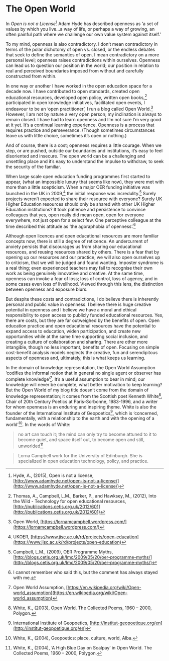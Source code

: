 
# The Open World

In _Open is not a License_[^1] Adam Hyde has described openness as ‘a set of values by which you live…a way of life, or perhaps a way of growing, an often painful path where we challenge our own value system against itself.’

To my mind, openness is also contradictory. I don’t mean contradictory in terms of the polar dichotomy of open vs. closed, or the endless debates that seek to define the semantics of open. I mean contradictory on a more personal level; openness raises contradictions within ourselves. Openness can lead us to question our position in the world; our position in relation to real and perceived boundaries imposed from without and carefully constructed from within.

In one way or another I have worked in the open education space for a decade now. I have contributed to open standards, created open educational resources, developed open policy, written open books,[^2] participated in open knowledge initiatives, facilitated open events, I endeavour to be an ‘open practitioner’, I run a blog called Open World.[^3] However, I am not by nature a very open person; my inclination is always to remain closed. I have had to learn openness and I’m not sure I’m very good at it yet. It’s a continual learning experience. Openness is a process that requires practice and perseverance. (Though sometimes circumstances leave us with little choice, sometimes it’s open or nothing.)

And of course, there is a cost; openness requires a little courage. When we step, or are pushed, outside our boundaries and institutions, it’s easy to feel disoriented and insecure. The open world can be a challenging and unsettling place and it’s easy to understand the impulse to withdraw, to seek the security of the familiar.

When large scale open education funding programmes first started to appear, (what an impossible luxury that seems like now), they were met with more than a little scepticism. When a major OER funding initiative was launched in the UK in 2009,[^4] the initial response was incredulity.[^5] Surely projects weren’t expected to share their resource with everyone? Surely UK Higher Education resources should only be shared with other UK Higher Education institutions? It took patience and persistence to convince colleagues that yes, open really did mean open, open for everyone everywhere, not just open for a select few. One perceptive colleague at the time described this attitude as ‘the agoraphobia of openness’.[^6]

Although open licences and open educational resources are more familiar concepts now, there is still a degree of reticence. An undercurrent of anxiety persists that discourages us from sharing our educational resources, and reusing resources shared by others. There is a fear that by opening up our resources and our practice, we will also open ourselves up to criticism, that we will be judged and found wanting. Imposter syndrome is a real thing; even experienced teachers may fail to recognise their own work as being genuinely innovative and creative. At the same time, openness can invoke a fear of loss; loss of control, loss of agency, and in some cases even loss of livelihood. Viewed through this lens, the distinction between openness and exposure blurs.

But despite these costs and contradictions, I do believe there is inherently personal and public value in openness. I believe there is huge creative potential in openness and I believe we have a moral and ethical responsibility to open access to publicly funded educational resources. Yes, there are costs, but they are far outweighed by the benefits of open. Open education practice and open educational resources have the potential to expand access to education, widen participation, and create new opportunities while at the same time supporting social inclusion, and creating a culture of collaboration and sharing. There are other more intangible, though no less important, benefits of open. Focusing on simple cost-benefit analysis models neglects the creative, fun and serendipitous aspects of openness and, ultimately, this is what keeps us learning.

In the domain of knowledge representation, the Open World Assumption ‘codifies the informal notion that in general no single agent or observer has complete knowledge’[^7]. It’s a useful assumption to bear in mind; our knowledge will never be complete, what better motivation to keep learning? But the Open World of my blog title doesn’t come from the domain of knowledge representation; it comes from the Scottish poet Kenneth White[^8], Chair of 20th Century Poetics at Paris-Sorbonne, 1983-1996, and a writer for whom openness is an enduring and inspiring theme. White is also the founder of the International Institute of Geopoetics[^9], which is ‘concerned, fundamentally, with a relationship to the earth and with the opening of a world’[^10]. In the words of White:

> no art can touch it; the mind can only try to become attuned to it to become quiet, and space itself out, to become open and still, unworlded[^11]

[^1]: Hyde, A., (2015), Open is not a license, [http://www.adamhyde.net/open-is-not-a-license/](http://www.adamhyde.net/open-is-not-a-license/)
[^2]: Thomas, A., Campbell, L.M., Barker, P., and Hawksey, M., (2012), Into the Wild - Technology for open educational resources, [http://publications.cetis.org.uk/2012/601](http://publications.cetis.org.uk/2012/601)
[^3]: Open World, [https://lornamcampbell.wordpress.com/](https://lornamcampbell.wordpress.com/)
[^4]: UKOER, [https://www.jisc.ac.uk/rd/projects/open-education](https://www.jisc.ac.uk/rd/projects/open-education)
[^5]: Campbell, L.M., (2009), OER Programme Myths, [http://blogs.cetis.org.uk/lmc/2009/05/20/oer-programme-myths/](http://blogs.cetis.org.uk/lmc/2009/05/20/oer-programme-myths/)
[^6]: I cannot remember who said this, but the comment has always stayed with me.
[^7]: Open World Assumption, [https://en.wikipedia.org/wiki/Open-world_assumption](https://en.wikipedia.org/wiki/Open-world_assumption)
[^8]: White, K., (2003), Open World. The Collected Poems, 1960 – 2000, Polygon.
[^9]: International Institute of Geopoetics, [http://institut-geopoetique.org/en](http://institut-geopoetique.org/en)
[^10]: White, K., (2004), Geopoetics: place, culture, world, Alba.
[^11]: White, K., (2004), ‘A High Blue Day on Scalpay’ in Open World. The Collected Poems, 1960 – 2000, Polygon.

> Lorna Campbell work for the University of Edinburgh. She is specialized in
open education technology, policy, and practice.

